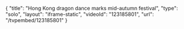 {
    "title": "Hong Kong dragon dance marks mid-autumn festival",
    "type": "solo",
    "layout": "iframe-static",
    "videoId": "123185801",
    "url": "\/tvpembed\/123185801"
}